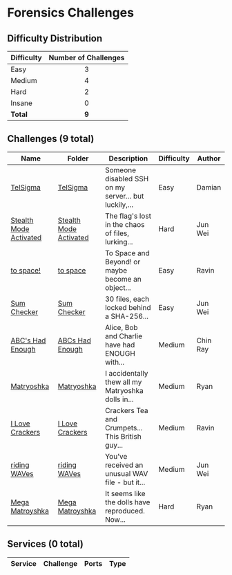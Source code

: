 # Forensics Challenges

## Difficulty Distribution
| Difficulty | Number of Challenges |
|------------|:--------------------:|
| Easy | 3 |
| Medium | 4 |
| Hard | 2 |
| Insane | 0 |
| **Total** | **9** |

## Challenges (9 total)
| Name | Folder | Description | Difficulty | Author |
|------|--------|-------------|------------|--------|
| [TelSigma](<./TelSigma>) | [TelSigma](<./TelSigma>) | Someone disabled SSH on my server… but luckily,... | Easy | Damian |
| [Stealth Mode Activated](<./Stealth Mode Activated>) | [Stealth Mode Activated](<./Stealth Mode Activated>) | The flag's lost in the chaos of files, lurking... | Hard | Jun Wei |
| [to space!](<./to space>) | [to space](<./to space>) | To Space and Beyond! or maybe become an object... | Easy | Ravin |
| [Sum Checker](<./Sum Checker>) | [Sum Checker](<./Sum Checker>) | 30 files, each locked behind a SHA-256... | Easy | Jun Wei |
| [ABC's Had Enough](<./ABCs Had Enough>) | [ABCs Had Enough](<./ABCs Had Enough>) | Alice, Bob and Charlie have had ENOUGH with... | Medium | Chin Ray |
| [Matryoshka](<./Matryoshka>) | [Matryoshka](<./Matryoshka>) | I accidentally thew all my Matryoshka dolls in... | Medium | Ryan |
| [I Love Crackers](<./I Love Crackers>) | [I Love Crackers](<./I Love Crackers>) | Crackers Tea and Crumpets... This British guy... | Medium | Ravin |
| [riding WAVes](<./riding WAVes>) | [riding WAVes](<./riding WAVes>) | You’ve received an unusual WAV file - but it... | Medium | Jun Wei |
| [Mega Matroyshka](<./Mega Matroyshka>) | [Mega Matroyshka](<./Mega Matroyshka>) | It seems like the dolls have reproduced. Now... | Hard | Ryan |

## Services (0 total)
| Service | Challenge | Ports | Type |
|---------|-----------|-------|------|

